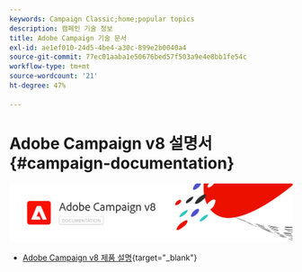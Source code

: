 ```yaml
---
keywords: Campaign Classic;home;popular topics
description: 캠페인 기술 정보
title: Adobe Campaign 기술 문서
exl-id: ae1ef010-24d5-4be4-a30c-899e2b0040a4
source-git-commit: 77ec01aaba1e50676bed57f503a9e4e8bb1fe54c
workflow-type: tm+mt
source-wordcount: '21'
ht-degree: 47%

---
```


# Adobe Campaign v8 설명서 {#campaign-documentation}

![](assets/banner-documentationv8.png)

* [Adobe Campaign v8 제품 설명](https://helpx.adobe.com/kr/legal/product-descriptions/adobe-campaign-managed-cloud-services.html){target="_blank"}
